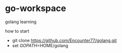 # go-workspace
golang learning

how to start
- git clone https://github.com/Encounter77/golang.git
- set $GOPATH=$HOME/golang